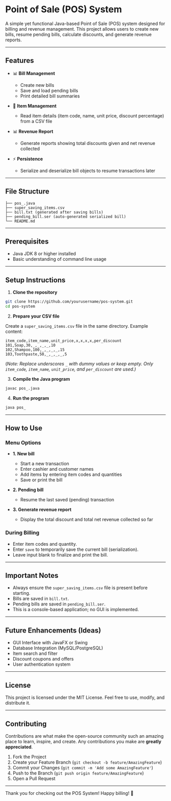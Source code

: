 # Point of Sale (POS) System

A simple yet functional Java-based Point of Sale (POS) system designed for billing and revenue management. This project allows users to create new bills, resume pending bills, calculate discounts, and generate revenue reports.

---

## Features

- 📊 **Bill Management**
  - Create new bills
  - Save and load pending bills
  - Print detailed bill summaries

- 📒 **Item Management**
  - Read item details (item code, name, unit price, discount percentage) from a CSV file

- 📊 **Revenue Report**
  - Generate reports showing total discounts given and net revenue collected

- ⚡ **Persistence**
  - Serialize and deserialize bill objects to resume transactions later

---

## File Structure

```
├── pos_.java
├── super_saving_items.csv
├── bill.txt (generated after saving bills)
├── pending_bill.ser (auto-generated serialized bill)
└── README.md
```

---

## Prerequisites

- Java JDK 8 or higher installed
- Basic understanding of command line usage

---

## Setup Instructions

1. **Clone the repository**

```bash
git clone https://github.com/yourusername/pos-system.git
cd pos-system
```

2. **Prepare your CSV file**

Create a `super_saving_items.csv` file in the same directory. Example content:

```
item_code,item_name,unit_price,x,x,x,x,per_discount
101,Soap,30,_,_,_,_,10
102,Shampoo,100,_,_,_,_,15
103,Toothpaste,50,_,_,_,_,5
```

(*Note: Replace underscores `_` with dummy values or keep empty. Only `item_code`, `item_name`, `unit_price`, and `per_discount` are used.)*

3. **Compile the Java program**

```bash
javac pos_.java
```

4. **Run the program**

```bash
java pos_
```

---

## How to Use

### Menu Options

- **1. New bill**
  - Start a new transaction
  - Enter cashier and customer names
  - Add items by entering item codes and quantities
  - Save or print the bill

- **2. Pending bill**
  - Resume the last saved (pending) transaction

- **3. Generate revenue report**
  - Display the total discount and total net revenue collected so far

### During Billing

- Enter item codes and quantity.
- Enter `save` to temporarily save the current bill (serialization).
- Leave input blank to finalize and print the bill.

---

## Important Notes

- Always ensure the `super_saving_items.csv` file is present before starting.
- Bills are saved in `bill.txt`.
- Pending bills are saved in `pending_bill.ser`.
- This is a console-based application; no GUI is implemented.

---

## Future Enhancements (Ideas)

- GUI Interface with JavaFX or Swing
- Database Integration (MySQL/PostgreSQL)
- Item search and filter
- Discount coupons and offers
- User authentication system

---

## License

This project is licensed under the MIT License. Feel free to use, modify, and distribute it.

---

## Contributing

Contributions are what make the open-source community such an amazing place to learn, inspire, and create. Any contributions you make are **greatly appreciated**.

1. Fork the Project
2. Create your Feature Branch (`git checkout -b feature/AmazingFeature`)
3. Commit your Changes (`git commit -m 'Add some AmazingFeature'`)
4. Push to the Branch (`git push origin feature/AmazingFeature`)
5. Open a Pull Request

---

Thank you for checking out the POS System! Happy billing! 🌟

